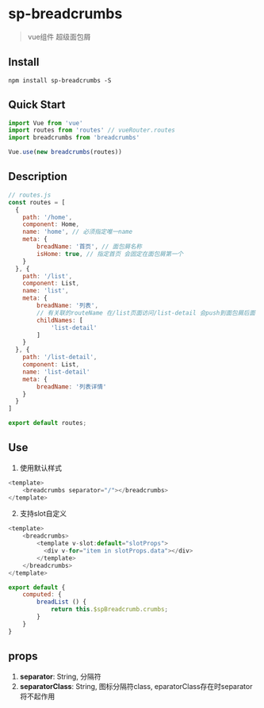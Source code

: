 # sp-breadcrumbs
> vue组件 超级面包屑

## Install
```shell
npm install sp-breadcrumbs -S
```

## Quick Start
``` javascript
import Vue from 'vue'
import routes from 'routes' // vueRouter.routes
import breadcrumbs from 'breadcrumbs'

Vue.use(new breadcrumbs(routes))
```

## Description
``` javascript
// routes.js
const routes = [
  { 
    path: '/home',
    component: Home,
    name: 'home', // 必须指定唯一name
    meta: {
        breadName: '首页', // 面包屑名称
        isHome: true, // 指定首页 会固定在面包屑第一个
    }
  }, { 
    path: '/list',
    component: List,
    name: 'list',
    meta: {
        breadName: '列表',
        // 有关联的routeName 在/list页面访问/list-detail 会push到面包屑后面
        childNames: [
            'list-detail'
        ]
    } 
  }, { 
    path: '/list-detail',
    component: List,
    name: 'list-detail'
    meta: {
        breadName: '列表详情'
    } 
  }
]

export default routes;
```

## Use
1. 使用默认样式
``` javascript
<template>
    <breadcrumbs separator="/"></breadcrumbs>
</template>
```
2. 支持slot自定义
``` javascript
<template>
    <breadcrumbs>
        <template v-slot:default="slotProps">
          <div v-for="item in slotProps.data"></div>
        </template>
    </breadcrumbs>
</template>
```
``` javascript
export default {
    computed: {
        breadList () {
            return this.$spBreadcrumb.crumbs;
        }
    }
}
```


## props
1. **separator**: String, 分隔符
1. **separatorClass**: String, 图标分隔符class, eparatorClass存在时separator将不起作用
